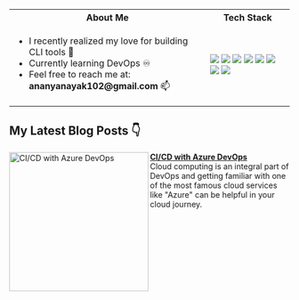 <table>
<tr>
 <th>About Me</th>
 <th>Tech Stack</th>
</tr>

<tr>
 <td width="70%">
   <ul>
     <li> I recently realized my love for building CLI tools 💖 </li>
     <li> Currently learning DevOps ♾️ </li>
     <li> Feel free to reach me at: <b>ananyanayak102@gmail.com</b> 📫 </li>
   </ul> 
</td>
<td>
    <img src="https://img.shields.io/badge/Python-0078h7.svg?style=for-the-badge&logo=python&logoColor=white"/>
    <img src="https://img.shields.io/badge/java-0056h7.svg?style=for-the-badge&logo=java&logoColor=orange"/>
    <img src="https://img.shields.io/badge/github-%23121011.svg?style=for-the-badge&logo=github&logoColor=white"/>
    <img src="https://img.shields.io/badge/javascript-%23323330.svg?style=for-the-badge&logo=javascript&logoColor=%23F7DF1E"/>
    <img src="https://img.shields.io/badge/react-%2320232a.svg?style=for-the-badge&logo=react&logoColor=%2361DAFB"/>
    <img src="https://img.shields.io/badge/docker-%230db7ed.svg?style=for-the-badge&logo=docker&logoColor=white"/>
    <img src="https://img.shields.io/badge/Ubuntu-E95420?style=for-the-badge&logo=ubuntu&logoColor=white"/>
    <img src="https://img.shields.io/badge/git-%23F05033.svg?style=for-the-badge&logo=git&logoColor=white"/>
  </td>
</tr>
</table>


## My Latest Blog Posts 👇
<!-- HASHNODE_BLOG:START -->
<p align="left">
<a href="https://ananyacodes.hashnode.dev/cicd-with-azure-devops" title="CI/CD with Azure DevOps"><img src="https://cdn.hashnode.com/res/hashnode/image/upload/v1693060615849/0080a1a7-c6a8-46c2-812b-4120d1f17551.png" alt="CI/CD with Azure DevOps" width="250px" align="left" /></a>
<a href="https://ananyacodes.hashnode.dev/cicd-with-azure-devops" title="CI/CD with Azure DevOps"><strong>CI/CD with Azure DevOps</strong></a>
<br/> Cloud computing is an integral part of DevOps and getting familiar with one of the most famous cloud services like "Azure" can be helpful in your cloud journey.
 
<!-- HASHNODE_BLOG:END -->
